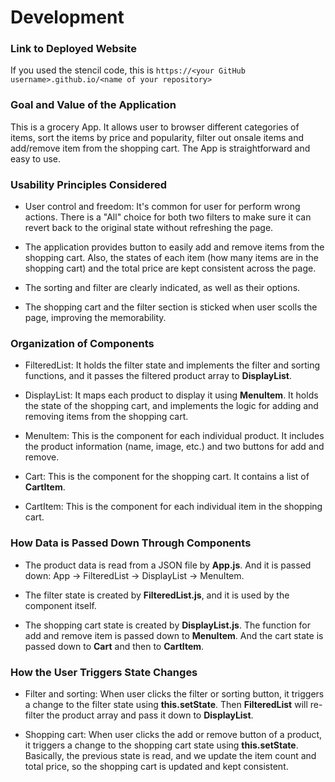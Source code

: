 # Development

### Link to Deployed Website

If you used the stencil code, this is `https://<your GitHub username>.github.io/<name of your repository>`

### Goal and Value of the Application

This is a grocery App. It allows user to browser different categories of items, sort the items by price and popularity, filter out onsale items and add/remove item from the shopping cart. The App is straightforward and easy to use.

### Usability Principles Considered

- User control and freedom: It's common for user for perform wrong actions. There is a "All" choice for both two filters to make sure it can revert back to the original state without refreshing the page.

- The application provides button to easily add and remove items from the shopping cart. Also, the states of each item (how many items are in the shopping cart) and the total price are kept consistent across the page.

- The sorting and filter are clearly indicated, as well as their options.

- The shopping cart and the filter section is sticked when user scolls the page, improving the memorability.

### Organization of Components

- FilteredList: It holds the filter state and implements the filter and sorting functions, and it passes the filtered product array to **DisplayList**.

* DisplayList: It maps each product to display it using **MenuItem**. It holds the state of the shopping cart, and implements the logic for adding and removing items from the shopping cart.

* MenuItem: This is the component for each individual product. It includes the product information (name, image, etc.) and two buttons for add and remove.

* Cart: This is the component for the shopping cart. It contains a list of **CartItem**.

* CartItem: This is the component for each individual item in the shopping cart.

### How Data is Passed Down Through Components

- The product data is read from a JSON file by **App.js**. And it is passed down: App -> FilteredList -> DisplayList -> MenuItem.

* The filter state is created by **FilteredList.js**, and it is used by the component itself.

- The shopping cart state is created by **DisplayList.js**. The function for add and remove item is passed down to **MenuItem**. And the cart state is passed down to **Cart** and then to **CartItem**.

### How the User Triggers State Changes

- Filter and sorting: When user clicks the filter or sorting button, it triggers a change to the filter state using **this.setState**. Then **FilteredList** will re-filter the product array and pass it down to **DisplayList**.

* Shopping cart: When user clicks the add or remove button of a product, it triggers a change to the shopping cart state using **this.setState**. Basically, the previous state is read, and we update the item count and total price, so the shopping cart is updated and kept consistent.
